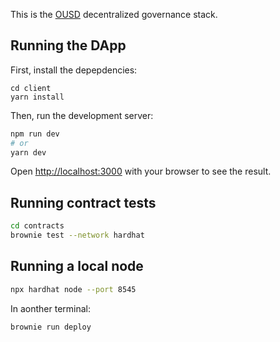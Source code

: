 This is the [OUSD](https://ousd.com) decentralized governance stack.

## Running the DApp

First, install the depepdencies:

```
cd client
yarn install
```

Then, run the development server:

```bash
npm run dev
# or
yarn dev
```

Open [http://localhost:3000](http://localhost:3000) with your browser to see the result.

## Running contract tests

```bash
cd contracts
brownie test --network hardhat
```

## Running a local node

```bash
npx hardhat node --port 8545
```

In aonther terminal:

```bash
brownie run deploy
```
